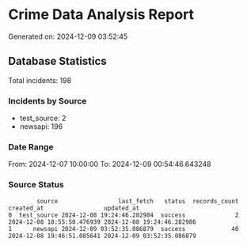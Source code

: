 # Crime Data Analysis Report

Generated on: 2024-12-09 03:52:45

## Database Statistics

Total incidents: 198

### Incidents by Source

- test_source: 2
- newsapi: 196

### Date Range

From: 2024-12-07 10:00:00
To: 2024-12-09 00:54:46.643248

### Source Status

```
        source                 last_fetch   status  records_count                 created_at                 updated_at
0  test_source 2024-12-08 19:24:46.282984  success              2 2024-12-08 18:55:50.476939 2024-12-08 19:24:46.282986
1      newsapi 2024-12-09 03:52:35.086879  success             40 2024-12-08 19:46:51.085641 2024-12-09 03:52:35.086879
```
